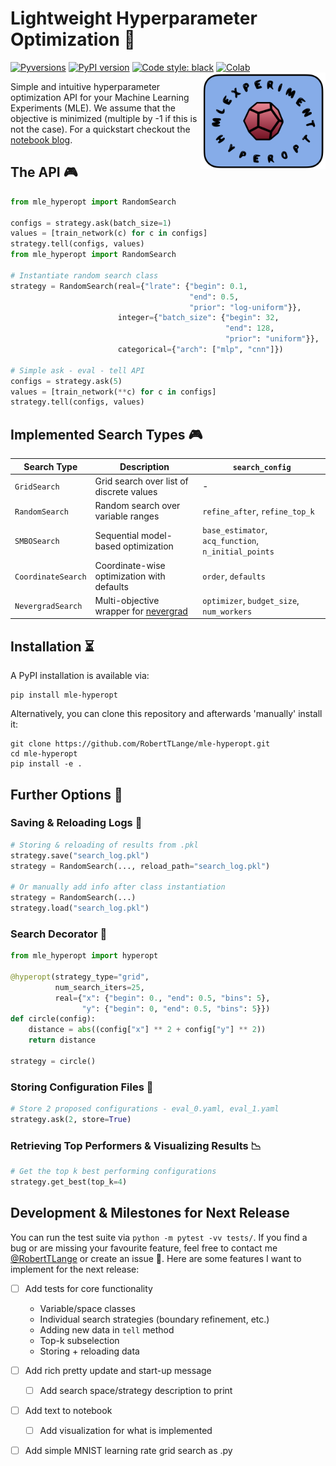 # Lightweight Hyperparameter Optimization 🚀
[![Pyversions](https://img.shields.io/pypi/pyversions/mle-hyperopt.svg?style=flat-square)](https://pypi.python.org/pypi/mle-hyperopt)
[![PyPI version](https://badge.fury.io/py/mle-hyperopt.svg)](https://badge.fury.io/py/mle-hyperopt)
[![Code style: black](https://img.shields.io/badge/code%20style-black-000000.svg)](https://github.com/psf/black)
[![Colab](https://colab.research.google.com/assets/colab-badge.svg)](https://colab.research.google.com/github/RobertTLange/mle-hyperopt/blob/main/examples/getting_started.ipynb)
<a href="docs/logo_transparent.png_2"><img src="docs/logo_transparent.png" width="200" align="right" /></a>

Simple and intuitive hyperparameter optimization API for your Machine Learning Experiments (MLE). We assume that the objective is minimized (multiple by -1 if this is not the case). For a quickstart checkout the [notebook blog](https://github.com/RobertTLange/mle-hyperopt/blob/main/examples/getting_started.ipynb).

## The API 🎮

```python
from mle_hyperopt import RandomSearch

configs = strategy.ask(batch_size=1)
values = [train_network(c) for c in configs]
strategy.tell(configs, values)
from mle_hyperopt import RandomSearch

# Instantiate random search class
strategy = RandomSearch(real={"lrate": {"begin": 0.1,
                                        "end": 0.5,
                                        "prior": "log-uniform"}},
                        integer={"batch_size": {"begin": 32,
                                                "end": 128,
                                                "prior": "uniform"}},
                        categorical={"arch": ["mlp", "cnn"]})

# Simple ask - eval - tell API
configs = strategy.ask(5)
values = [train_network(**c) for c in configs]
strategy.tell(configs, values)
```


## Implemented Search Types 🎮

| Search Type           | Description | `search_config` |
|----------------------- | ----------- | --------------- |
|  `GridSearch`          |  Grid search over list of discrete values  | - |
|  `RandomSearch`        |  Random search over variable ranges         | `refine_after`, `refine_top_k` |
|  `SMBOSearch`          |  Sequential model-based optimization        | `base_estimator`, `acq_function`, `n_initial_points`
|  `CoordinateSearch`    |  Coordinate-wise optimization with defaults | `order`, `defaults`
|  `NevergradSearch`     |  Multi-objective wrapper for [nevergrad](https://facebookresearch.github.io/nevergrad/) | `optimizer`, `budget_size`, `num_workers`


## Installation ⏳

A PyPI installation is available via:

```
pip install mle-hyperopt
```

Alternatively, you can clone this repository and afterwards 'manually' install it:

```
git clone https://github.com/RobertTLange/mle-hyperopt.git
cd mle-hyperopt
pip install -e .
```

## Further Options 🚴

### Saving & Reloading Logs 🏪

```python
# Storing & reloading of results from .pkl
strategy.save("search_log.pkl")
strategy = RandomSearch(..., reload_path="search_log.pkl")

# Or manually add info after class instantiation
strategy = RandomSearch(...)
strategy.load("search_log.pkl")
```

### Search Decorator 🧶

```python
from mle_hyperopt import hyperopt

@hyperopt(strategy_type="grid",
          num_search_iters=25,
          real={"x": {"begin": 0., "end": 0.5, "bins": 5},
                "y": {"begin": 0, "end": 0.5, "bins": 5}})
def circle(config):
    distance = abs((config["x"] ** 2 + config["y"] ** 2))
    return distance

strategy = circle()
```

### Storing Configuration Files 📑


```python
# Store 2 proposed configurations - eval_0.yaml, eval_1.yaml
strategy.ask(2, store=True)
```

### Retrieving Top Performers & Visualizing Results 📉

```python
# Get the top k best performing configurations
strategy.get_best(top_k=4)
```

## Development & Milestones for Next Release

You can run the test suite via `python -m pytest -vv tests/`. If you find a bug or are missing your favourite feature, feel free to contact me [@RobertTLange](https://twitter.com/RobertTLange) or create an issue :hugs:. Here are some features I want to implement for the next release:


- [ ] Add tests for core functionality
  - Variable/space classes
  - Individual search strategies (boundary refinement, etc.)
  - Adding new data in `tell` method
  - Top-k subselection
  - Storing + reloading data

- [ ] Add rich pretty update and start-up message
  - [ ] Add search space/strategy description to print
- [ ] Add text to notebook
  - [ ] Add visualization for what is implemented
- [ ] Add simple MNIST learning rate grid search as .py
